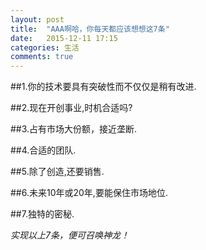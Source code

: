 ```yaml
---
layout: post
title:  "AAA啊哈，你每天都应该想想这7条"
date:   2015-12-11 17:15
categories: 生活
comments: true
---
```


##1.你的技术要具有突破性而不仅仅是稍有改进.



##2.现在开创事业,时机合适吗?



##3.占有市场大份额，接近垄断.



##4.合适的团队.



##5.除了创造,还要销售.



##6.未来10年或20年,要能保住市场地位.



##7.独特的密秘. 





*实现以上7条，便可召唤神龙！*




















